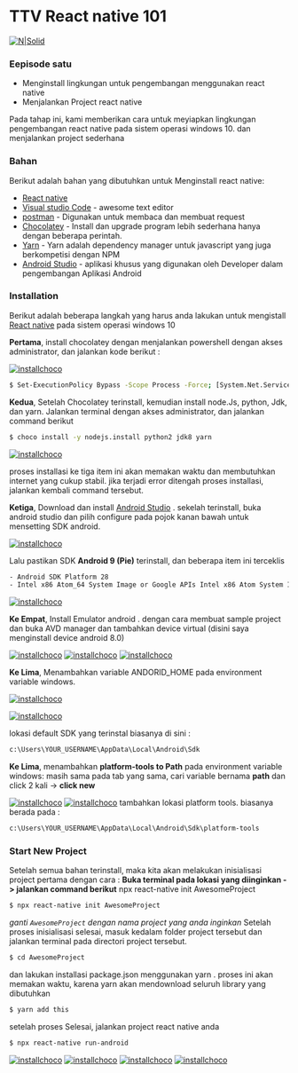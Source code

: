 # TTV React native 101

[![N|Solid](https://www.manhattanmobile.com/wp-content/uploads/2018/08/react-native-workshop.jpg)](https://nodesource.com/products/nsolid)



### Eepisode satu

  - Menginstall lingkungan untuk pengembangan menggunakan react native
  - Menjalankan Project react native

Pada tahap ini, kami memberikan cara untuk meyiapkan lingkungan pengembangan react native pada sistem operasi windows 10. dan menjalankan project sederhana

### Bahan

Berikut adalah bahan yang dibutuhkan untuk Menginstall react native:

* [React native](https://reactnative.dev/)
* [Visual studio Code](https://code.visualstudio.com/) - awesome  text editor
* [postman](https://www.postman.com/downloads/) - Digunakan untuk membaca dan membuat request 
* [Chocolatey](https://chocolatey.org/) -  Install dan upgrade program lebih sederhana hanya dengan beberapa perintah.
* [Yarn](https://classic.yarnpkg.com/en/) - Yarn adalah dependency manager untuk javascript yang juga berkompetisi dengan NPM
* [Android Studio](https://developer.android.com/studio/?gclid=CjwKCAjw8MD7BRArEiwAGZsrBYMAhEWXwKwhqS9XqcRUGJ9zxFWKZrwLuNDtRxUnOg3wd8cLma3tMxoC8ioQAvD_BwE&gclsrc=aw.ds) - aplikasi khusus yang digunakan oleh Developer dalam pengembangan Aplikasi Android


### Installation

Berikut adalah beberapa langkah yang harus anda lakukan untuk mengistall [React native](https://reactnative.dev/docs/0.61/getting-started) pada sistem operasi windows 10

__Pertama__, install chocolatey dengan menjalankan powershell dengan akses administrator, dan jalankan kode berikut :

[![installchoco](https://i.ibb.co/26ZNM2m/Chocolatey-install.png)](https://nodesource.com/products/nsolid)
```sh
$ Set-ExecutionPolicy Bypass -Scope Process -Force; [System.Net.ServicePointManager]::SecurityProtocol = [System.Net.ServicePointManager]::SecurityProtocol -bor 3072; iex ((New-Object System.Net.WebClient).DownloadString('https://chocolatey.org/install.ps1'))

```

**Kedua**, Setelah Chocolatey terinstall, kemudian install node.Js, python, Jdk, dan yarn.
Jalankan terminal dengan akses administrator, dan jalankan command berikut

```sh
$ choco install -y nodejs.install python2 jdk8 yarn
```
[![installchoco](https://i.ibb.co/q1Yqbf6/chocolatey-jdk.png)](https://nodesource.com/products/nsolid)

proses installasi ke tiga item ini akan memakan waktu dan membutuhkan internet yang cukup stabil. jika terjadi error ditengah proses installasi, jalankan kembali command tersebut.


**Ketiga**, Download dan install [Android Studio](https://developer.android.com/studio) . sekelah terinstall, buka android studio dan pilih configure pada pojok kanan bawah untuk mensetting SDK android. 

[![installchoco](https://i.ibb.co/w7Njdzg/ads-1.png)](https://nodesource.com/products/nsolid)

Lalu pastikan SDK __Android 9 (Pie)__ terinstall, dan beberapa item ini terceklis

```sh
- Android SDK Platform 28
- Intel x86 Atom_64 System Image or Google APIs Intel x86 Atom System Image
```
[![installchoco](https://i.ibb.co/mcfLH5M/android-install.png)](https://nodesource.com/products/nsolid)


**Ke Empat**, Install Emulator android . dengan cara membuat sample project dan buka AVD manager dan tambahkan device virtual (disini saya menginstall device android 8.0)

[![installchoco](https://i.ibb.co/DbDG41v/AVD1.png)](https://nodesource.com/products/nsolid)
[![installchoco](https://i.ibb.co/d0Cy1kc/AVD2.png)](https://nodesource.com/products/nsolid)
[![installchoco](https://i.ibb.co/GdNqznx/AVD3.png)](https://nodesource.com/products/nsolid)


**Ke Lima**, Menambahkan variable ANDORID_HOME pada environment variable windows. 


[![installchoco](https://i.ibb.co/HpDSKLk/env.png)](https://nodesource.com/products/nsolid)

[![installchoco](https://reactnative.dev/docs/assets/GettingStartedAndroidEnvironmentVariableANDROID_HOME.png)](https://nodesource.com/products/nsolid)

lokasi default SDK yang terinstal biasanya di sini :
```sh
c:\Users\YOUR_USERNAME\AppData\Local\Android\Sdk
```


**Ke Lima**, menambahkan __platform-tools to Path__ pada environment variable windows:
masih sama pada tab yang sama, cari variable bernama __path__ dan click 2 kali -> __click new__

[![installchoco](https://i.ibb.co/ZKXjm7s/path1.png)](https://nodesource.com/products/nsolid)
[![installchoco](https://i.ibb.co/SwpqwTc/path2.png)](https://nodesource.com/products/nsolid)
tambahkan lokasi platform tools. biasanya berada pada  :
```sh
c:\Users\YOUR_USERNAME\AppData\Local\Android\Sdk\platform-tools
```

### Start New Project 
Setelah semua bahan terinstall, maka kita akan melakukan inisialisasi project pertama dengan cara : __Buka terminal pada lokasi yang diinginkan -> jalankan command berikut__
npx react-native init AwesomeProject


```sh
$ npx react-native init AwesomeProject
```
*ganti `AwesomeProject` dengan nama project yang anda inginkan*
Setelah proses inisialisasi selesai, masuk kedalam folder project tersebut dan jalankan terminal pada directori project tersebut. 

```sh
$ cd AwesomeProject
```
dan lakukan installasi package.json menggunakan yarn . proses ini akan memakan waktu, karena yarn akan mendownload seluruh library yang dibutuhkan

```sh
$ yarn add this
```
setelah proses Selesai, jalankan project react native anda

```sh
$ npx react-native run-android
```

[![installchoco](https://i.ibb.co/QHRMphf/init1.png)](https://nodesource.com/products/nsolid)
[![installchoco](https://i.ibb.co/1rYvZqt/init2.png)](https://nodesource.com/products/nsolid)
[![installchoco](https://i.ibb.co/M87x1pQ/init3.png)](https://nodesource.com/products/nsolid)
[![installchoco](https://i.ibb.co/ZhGFjf6/init4.png)](https://nodesource.com/products/nsolid)


[//]: # (These are reference links used in the body of this note and get stripped out when the markdown processor does its job. There is no need to format nicely because it shouldn't be seen. Thanks SO - http://stackoverflow.com/questions/4823468/store-comments-in-markdown-syntax)


   [dill]: <https://github.com/joemccann/dillinger>
   [git-repo-url]: <https://github.com/joemccann/dillinger.git>
   [john gruber]: <http://daringfireball.net>
   [df1]: <http://daringfireball.net/projects/markdown/>
   [markdown-it]: <https://github.com/markdown-it/markdown-it>
   [Ace Editor]: <http://ace.ajax.org>
   [node.js]: <http://nodejs.org>
   [Twitter Bootstrap]: <http://twitter.github.com/bootstrap/>
   [jQuery]: <http://jquery.com>
   [@tjholowaychuk]: <http://twitter.com/tjholowaychuk>
   [express]: <http://expressjs.com>
   [AngularJS]: <http://angularjs.org>
   [Gulp]: <http://gulpjs.com>

   [PlDb]: <https://github.com/joemccann/dillinger/tree/master/plugins/dropbox/README.md>
   [PlGh]: <https://github.com/joemccann/dillinger/tree/master/plugins/github/README.md>
   [PlGd]: <https://github.com/joemccann/dillinger/tree/master/plugins/googledrive/README.md>
   [PlOd]: <https://github.com/joemccann/dillinger/tree/master/plugins/onedrive/README.md>
   [PlMe]: <https://github.com/joemccann/dillinger/tree/master/plugins/medium/README.md>
   [PlGa]: <https://github.com/RahulHP/dillinger/blob/master/plugins/googleanalytics/README.md>
